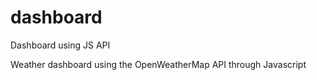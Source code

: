 # dashboard
Dashboard using JS API

Weather dashboard using the OpenWeatherMap API through Javascript
